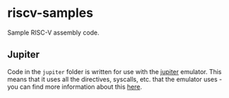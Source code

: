 # riscv-samples

Sample RISC-V assembly code.

## Jupiter

Code in the `jupiter` folder is written for use with the [jupiter](https://github.com/andrescv/Jupiter) emulator. This means
that it uses all the directives, syscalls, etc. that the emulator uses - you can find more information about this
[here](https://jupitersim.gitbook.io/jupiter/assembler/ecalls).